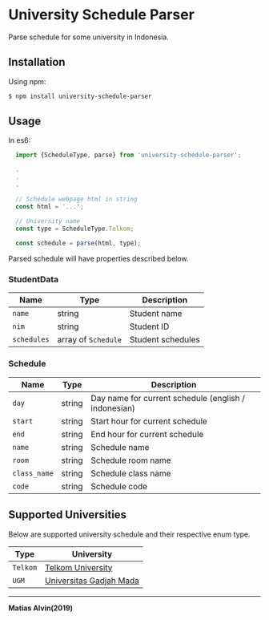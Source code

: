 # University Schedule Parser
Parse schedule for some university in Indonesia.

## Installation

Using npm:
```sh
$ npm install university-schedule-parser
```

## Usage

In es6:
```javascript
  import {ScheduleType, parse} from 'university-schedule-parser';

  .
  .
  .

  // Schedule webpage html in string
  const html = '...';

  // University name
  const type = ScheduleType.Telkom;
  
  const schedule = parse(html, type);
```

Parsed schedule will have properties described below.

### StudentData
| Name        | Type                | Description       |
|-------------|---------------------|-------------------|
| `name`      | string              | Student name      |
| `nim`       | string              | Student ID        |
| `schedules` | array of `Schedule` | Student schedules |

### Schedule
| Name         | Type   | Description                                          |
|--------------|--------|------------------------------------------------------|
| `day`        | string | Day name for current schedule (english / indonesian) |
| `start`      | string | Start hour for current schedule                      |
| `end`        | string | End hour for current schedule                        |
| `name`       | string | Schedule name                                        |
| `room`       | string | Schedule room name                                   |
| `class_name` | string | Schedule class name                                  |
| `code`       | string | Schedule code                                        |

## Supported Universities
Below are supported university schedule and their respective enum type.

| Type     | University                                           |
|----------|------------------------------------------------------|
| `Telkom` | [Telkom University](https://telkomuniversity.ac.id/) |
| `UGM`    | [Universitas Gadjah Mada](https://ugm.ac.id/en/)     |


---
**Matias Alvin(2019)**
